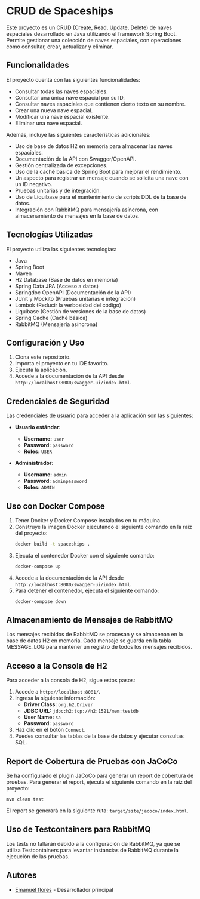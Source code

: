 # CRUD de Spaceships

Este proyecto es un CRUD (Create, Read, Update, Delete) de naves espaciales desarrollado en Java utilizando el framework Spring Boot. Permite gestionar una colección de naves espaciales, con operaciones como consultar, crear, actualizar y eliminar.

## Funcionalidades

El proyecto cuenta con las siguientes funcionalidades:

- Consultar todas las naves espaciales.
- Consultar una única nave espacial por su ID.
- Consultar naves espaciales que contienen cierto texto en su nombre.
- Crear una nueva nave espacial.
- Modificar una nave espacial existente.
- Eliminar una nave espacial.

Además, incluye las siguientes características adicionales:

- Uso de base de datos H2 en memoria para almacenar las naves espaciales.
- Documentación de la API con Swagger/OpenAPI.
- Gestión centralizada de excepciones.
- Uso de la caché básica de Spring Boot para mejorar el rendimiento.
- Un aspecto para registrar un mensaje cuando se solicita una nave con un ID negativo.
- Pruebas unitarias y de integración.
- Uso de Liquibase para el mantenimiento de scripts DDL de la base de datos.
- Integración con RabbitMQ para mensajería asíncrona, con almacenamiento de mensajes en la base de datos.

## Tecnologías Utilizadas

El proyecto utiliza las siguientes tecnologías:

- Java
- Spring Boot
- Maven
- H2 Database (Base de datos en memoria)
- Spring Data JPA (Acceso a datos)
- Springdoc OpenAPI (Documentación de la API)
- JUnit y Mockito (Pruebas unitarias e integración)
- Lombok (Reducir la verbosidad del código)
- Liquibase (Gestión de versiones de la base de datos)
- Spring Cache (Caché básica)
- RabbitMQ (Mensajería asíncrona)

## Configuración y Uso

1. Clona este repositorio.
2. Importa el proyecto en tu IDE favorito.
3. Ejecuta la aplicación.
4. Accede a la documentación de la API desde `http://localhost:8080/swagger-ui/index.html`.

## Credenciales de Seguridad

Las credenciales de usuario para acceder a la aplicación son las siguientes:

- **Usuario estándar:**
   - **Username:** `user`
   - **Password:** `password`
   - **Roles:** `USER`

- **Administrador:**
   - **Username:** `admin`
   - **Password:** `adminpassword`
   - **Roles:** `ADMIN`

## Uso con Docker Compose

1. Tener Docker y Docker Compose instalados en tu máquina.
2. Construye la imagen Docker ejecutando el siguiente comando en la raíz del proyecto:
   ```bash
   docker build -t spaceships .
    ```
3. Ejecuta el contenedor Docker con el siguiente comando:
    ```bash
    docker-compose up
    ```
4. Accede a la documentación de la API desde `http://localhost:8080/swagger-ui/index.html`.
5. Para detener el contenedor, ejecuta el siguiente comando:
    ```bash
    docker-compose down
    ```

## Almacenamiento de Mensajes de RabbitMQ

Los mensajes recibidos de RabbitMQ se procesan y se almacenan en la base de datos H2 en memoria. Cada mensaje se guarda en la tabla MESSAGE_LOG para mantener un registro de todos los mensajes recibidos.

## Acceso a la Consola de H2

Para acceder a la consola de H2, sigue estos pasos:

1. Accede a `http://localhost:8081/`.
2. Ingresa la siguiente información:
   - **Driver Class:** `org.h2.Driver`
   - **JDBC URL:** `jdbc:h2:tcp://h2:1521/mem:testdb`
   - **User Name:** `sa`
   - **Password:** `password`
3. Haz clic en el botón `Connect`.
4. Puedes consultar las tablas de la base de datos y ejecutar consultas SQL.

## Report de Cobertura de Pruebas con JaCoCo

Se ha configurado el plugin JaCoCo para generar un report de cobertura de pruebas. Para generar el report, ejecuta el siguiente comando en la raíz del proyecto:

```bash
mvn clean test
```

El report se generará en la siguiente ruta: `target/site/jacoco/index.html`.

## Uso de Testcontainers para RabbitMQ

Los tests no fallarán debido a la configuración de RabbitMQ, ya que se utiliza Testcontainers para levantar instancias de RabbitMQ durante la ejecución de las pruebas.

## Autores

- [Emanuel flores](https://github.com/emaflores) - Desarrollador principal


